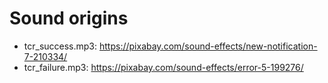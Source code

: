# Sound origins

* tcr_success.mp3: https://pixabay.com/sound-effects/new-notification-7-210334/
* tcr_failure.mp3: https://pixabay.com/sound-effects/error-5-199276/